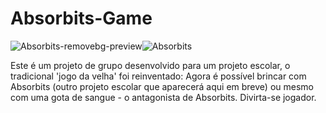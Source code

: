 # Absorbits-Game
![Absorbits-removebg-preview](https://user-images.githubusercontent.com/102689284/221182351-2f00fa60-0e99-4c58-a1b9-f284e794094a.png)![Absorbits](https://user-images.githubusercontent.com/102689284/221182642-28240195-8b65-48a9-8b20-b365306bde40.png)


Este é um projeto de grupo desenvolvido para um projeto escolar, o tradicional 'jogo da velha' foi reinventado: Agora é possível brincar com Absorbits (outro projeto escolar que aparecerá aqui em breve) ou mesmo com uma gota de sangue - o antagonista de Absorbits. Divirta-se jogador.
